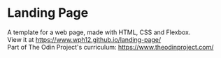 # Landing Page

A template for a web page, made with HTML, CSS and Flexbox.    
View it at https://www.wph12.github.io/landing-page/  
Part of The Odin Project's curriculum: https://www.theodinproject.com/

